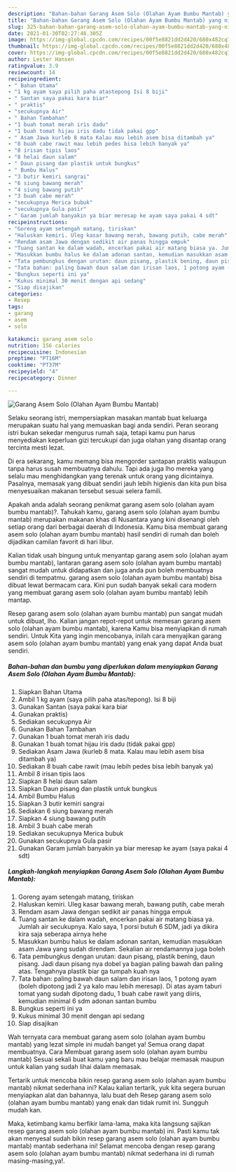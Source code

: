 ```yaml
---
description: "Bahan-bahan Garang Asem Solo (Olahan Ayam Bumbu Mantab) yang nikmat dan Mudah Dibuat"
title: "Bahan-bahan Garang Asem Solo (Olahan Ayam Bumbu Mantab) yang nikmat dan Mudah Dibuat"
slug: 325-bahan-bahan-garang-asem-solo-olahan-ayam-bumbu-mantab-yang-nikmat-dan-mudah-dibuat
date: 2021-01-30T02:27:48.305Z
image: https://img-global.cpcdn.com/recipes/00f5e8821dd2d420/680x482cq70/garang-asem-solo-olahan-ayam-bumbu-mantab-foto-resep-utama.jpg
thumbnail: https://img-global.cpcdn.com/recipes/00f5e8821dd2d420/680x482cq70/garang-asem-solo-olahan-ayam-bumbu-mantab-foto-resep-utama.jpg
cover: https://img-global.cpcdn.com/recipes/00f5e8821dd2d420/680x482cq70/garang-asem-solo-olahan-ayam-bumbu-mantab-foto-resep-utama.jpg
author: Lester Hansen
ratingvalue: 3.9
reviewcount: 14
recipeingredient:
- " Bahan Utama"
- "1 kg ayam saya pilih paha atastepong Isi 8 biji"
- " Santan saya pakai kara biar"
- " praktis"
- "secukupnya Air"
- " Bahan Tambahan"
- "1 buah tomat merah iris dadu"
- "1 buah tomat hijau iris dadu tidak pakai gpp"
- " Asam Jawa kurleb 8 mata Kalau mau lebih asem bisa ditambah ya"
- "8 buah cabe rawit mau lebih pedes bisa lebih banyak ya"
- "8 irisan tipis laos"
- "8 helai daun salam"
- " Daun pisang dan plastik untuk bungkus"
- " Bumbu Halus"
- "3 butir kemiri sangrai"
- "6 siung bawang merah"
- "4 siung bawang putih"
- "3 buah cabe merah"
- "secukupnya Merica bubuk"
- "secukupnya Gula pasir"
- " Garam jumlah banyakin ya biar meresap ke ayam saya pakai 4 sdt"
recipeinstructions:
- "Goreng ayam setengah matang, tiriskan"
- "Haluskan kemiri. Uleg kasar bawang merah, bawang putih, cabe merah"
- "Rendam asam Jawa dengan sedikit air panas hingga empuk"
- "Tuang santan ke dalam wadah, encerkan pakai air matang biasa ya. Jumlah air secukupnya. Kalo saya, 1 porsi butuh 6 SDM, jadi ya dikira kira saja seberapa airnya hehe"
- "Masukkan bumbu halus ke dalam adonan santan, kemudian masukkan asam Jawa yang sudah direndam. Sekalian air rendamannya juga boleh"
- "Tata pembungkus dengan urutan: daun pisang, plastik bening, daun pisang. Jadi daun pisang nya dobel ya bagian paling bawah dan paling atas. Tengahnya plastik biar ga tumpah kuah nya"
- "Tata bahan: paling bawah daun salam dan irisan laos, 1 potong ayam (boleh dipotong jadi 2 ya kalo mau lebih meresap). Di atas ayam taburi tomat yang sudah dipotong dadu, 1 buah cabe rawit yang diiris, kemudian minimal 6 sdm adonan santan bumbu"
- "Bungkus seperti ini ya"
- "Kukus minimal 30 menit dengan api sedang"
- "Siap disajikan"
categories:
- Resep
tags:
- garang
- asem
- solo

katakunci: garang asem solo 
nutrition: 156 calories
recipecuisine: Indonesian
preptime: "PT16M"
cooktime: "PT37M"
recipeyield: "4"
recipecategory: Dinner

---
```



![Garang Asem Solo (Olahan Ayam Bumbu Mantab)](https://img-global.cpcdn.com/recipes/00f5e8821dd2d420/680x482cq70/garang-asem-solo-olahan-ayam-bumbu-mantab-foto-resep-utama.jpg)

Selaku seorang istri, mempersiapkan masakan mantab buat keluarga merupakan suatu hal yang memuaskan bagi anda sendiri. Peran seorang istri bukan sekedar mengurus rumah saja, tetapi kamu pun harus menyediakan keperluan gizi tercukupi dan juga olahan yang disantap orang tercinta mesti lezat.

Di era  sekarang, kamu memang bisa mengorder santapan praktis walaupun tanpa harus susah membuatnya dahulu. Tapi ada juga lho mereka yang selalu mau menghidangkan yang terenak untuk orang yang dicintainya. Pasalnya, memasak yang dibuat sendiri jauh lebih higienis dan kita pun bisa menyesuaikan makanan tersebut sesuai selera famili. 



Apakah anda adalah seorang penikmat garang asem solo (olahan ayam bumbu mantab)?. Tahukah kamu, garang asem solo (olahan ayam bumbu mantab) merupakan makanan khas di Nusantara yang kini disenangi oleh setiap orang dari berbagai daerah di Indonesia. Kamu bisa membuat garang asem solo (olahan ayam bumbu mantab) hasil sendiri di rumah dan boleh dijadikan camilan favorit di hari libur.

Kalian tidak usah bingung untuk menyantap garang asem solo (olahan ayam bumbu mantab), lantaran garang asem solo (olahan ayam bumbu mantab) sangat mudah untuk didapatkan dan juga anda pun boleh membuatnya sendiri di tempatmu. garang asem solo (olahan ayam bumbu mantab) bisa dibuat lewat bermacam cara. Kini pun sudah banyak sekali cara modern yang membuat garang asem solo (olahan ayam bumbu mantab) lebih mantap.

Resep garang asem solo (olahan ayam bumbu mantab) pun sangat mudah untuk dibuat, lho. Kalian jangan repot-repot untuk memesan garang asem solo (olahan ayam bumbu mantab), karena Kamu bisa menyiapkan di rumah sendiri. Untuk Kita yang ingin mencobanya, inilah cara menyajikan garang asem solo (olahan ayam bumbu mantab) yang enak yang dapat Anda buat sendiri.

<!--inarticleads1-->

##### Bahan-bahan dan bumbu yang diperlukan dalam menyiapkan Garang Asem Solo (Olahan Ayam Bumbu Mantab):

1. Siapkan  Bahan Utama
1. Ambil 1 kg ayam (saya pilih paha atas/tepong). Isi 8 biji
1. Gunakan  Santan (saya pakai kara biar
1. Gunakan  praktis)
1. Sediakan secukupnya Air
1. Gunakan  Bahan Tambahan
1. Gunakan 1 buah tomat merah iris dadu
1. Gunakan 1 buah tomat hijau iris dadu (tidak pakai gpp)
1. Sediakan  Asam Jawa (kurleb 8 mata. Kalau mau lebih asem bisa ditambah ya)
1. Sediakan 8 buah cabe rawit (mau lebih pedes bisa lebih banyak ya)
1. Ambil 8 irisan tipis laos
1. Siapkan 8 helai daun salam
1. Siapkan  Daun pisang dan plastik untuk bungkus
1. Ambil  Bumbu Halus
1. Siapkan 3 butir kemiri sangrai
1. Sediakan 6 siung bawang merah
1. Siapkan 4 siung bawang putih
1. Ambil 3 buah cabe merah
1. Sediakan secukupnya Merica bubuk
1. Gunakan secukupnya Gula pasir
1. Gunakan  Garam jumlah banyakin ya biar meresap ke ayam (saya pakai 4 sdt)




<!--inarticleads2-->

##### Langkah-langkah menyiapkan Garang Asem Solo (Olahan Ayam Bumbu Mantab):

1. Goreng ayam setengah matang, tiriskan
1. Haluskan kemiri. Uleg kasar bawang merah, bawang putih, cabe merah
1. Rendam asam Jawa dengan sedikit air panas hingga empuk
1. Tuang santan ke dalam wadah, encerkan pakai air matang biasa ya. Jumlah air secukupnya. Kalo saya, 1 porsi butuh 6 SDM, jadi ya dikira kira saja seberapa airnya hehe
1. Masukkan bumbu halus ke dalam adonan santan, kemudian masukkan asam Jawa yang sudah direndam. Sekalian air rendamannya juga boleh
1. Tata pembungkus dengan urutan: daun pisang, plastik bening, daun pisang. Jadi daun pisang nya dobel ya bagian paling bawah dan paling atas. Tengahnya plastik biar ga tumpah kuah nya
1. Tata bahan: paling bawah daun salam dan irisan laos, 1 potong ayam (boleh dipotong jadi 2 ya kalo mau lebih meresap). Di atas ayam taburi tomat yang sudah dipotong dadu, 1 buah cabe rawit yang diiris, kemudian minimal 6 sdm adonan santan bumbu
1. Bungkus seperti ini ya
1. Kukus minimal 30 menit dengan api sedang
1. Siap disajikan




Wah ternyata cara membuat garang asem solo (olahan ayam bumbu mantab) yang lezat simple ini mudah banget ya! Semua orang dapat membuatnya. Cara Membuat garang asem solo (olahan ayam bumbu mantab) Sesuai sekali buat kamu yang baru mau belajar memasak maupun untuk kalian yang sudah lihai dalam memasak.

Tertarik untuk mencoba bikin resep garang asem solo (olahan ayam bumbu mantab) nikmat sederhana ini? Kalau kalian tertarik, yuk kita segera buruan menyiapkan alat dan bahannya, lalu buat deh Resep garang asem solo (olahan ayam bumbu mantab) yang enak dan tidak rumit ini. Sungguh mudah kan. 

Maka, ketimbang kamu berfikir lama-lama, maka kita langsung sajikan resep garang asem solo (olahan ayam bumbu mantab) ini. Pasti kamu tak akan menyesal sudah bikin resep garang asem solo (olahan ayam bumbu mantab) mantab sederhana ini! Selamat mencoba dengan resep garang asem solo (olahan ayam bumbu mantab) nikmat sederhana ini di rumah masing-masing,ya!.

